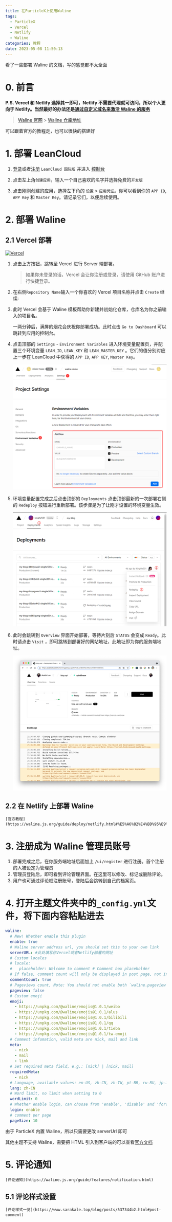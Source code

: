 ```yaml
---
title: 在ParticleX上使用Waline
tags:
  - ParticleX
  - Vercel
  - Netlify
  - Waline
categories: 教程
date: 2023-05-08 11:50:13
---
```


看了一些部署 Waline 的文档，写的感觉都不太全面

<!-- more -->

# 0. 前言

**P.S. Vercel 和 Netlify 选择其一即可，Netlify 不需要代理就可访问，所以个人更向于 Netlify。当然最好的办法还是[通过自定义域名来激活 Waline 的服务](https://lisenhui.cn/blog/use-custom-domain-active-vercel-waline.html)**

> [Waline 官网](https://waline.js.org/) > [Waline 仓库地址](https://github.com/walinejs/waline)

可以跟着官方的教程走，也可以很快的搭建好

# 1. 部署 LeanCloud

1. [登录](https://console.leancloud.app/login)或者[注册](https://console.leancloud.app/register) `LeanCloud 国际版` 并进入 [控制台](https://console.leancloud.app/apps)

1. 点击左上角`创建应用`，输入一个自己喜欢的名字并选择免费的`开发版`

1. 点击刚刚创建的应用，选择左下角的 `设置` > `应用凭证`。你可以看到你的 `APP ID`, `APP Key` 和 `Master Key`。请记录它们，以便后续使用。

# 2. 部署 Waline

## 2.1 Vercel 部署

[![Vercel](https://vercel.com/button#pic_center)](https://vercel.com/new/clone?repository-url=https%3A%2F%2Fgithub.com%2Fwalinejs%2Fwaline%2Ftree%2Fmain%2Fexample)

1. 点击上方按钮，跳转至 Vercel 进行 Server 端部署。

   > 如果你未登录的话，Vercel 会让你注册或登录，请使用 GitHub 账户进行快捷登录。

1. 在右侧`Repository Name`输入一个你喜欢的 Vercel 项目名称并点击 `Create` 继续:

1. 此时 Vercel 会基于 Waline 模板帮助你新建并初始化仓库，仓库名为你之前输入的项目名。

   一两分钟后，满屏的烟花会庆祝你部署成功。此时点击 `Go to Dashboard` 可以跳转到应用的控制台。

1. 点击顶部的 `Settings` - `Environment Variables` 进入环境变量配置页，并配置三个环境变量 `LEAN_ID`, `LEAN_KEY` 和 `LEAN_MASTER_KEY` 。它们的值分别对应上一步在 LeanCloud 中获得的 `APP ID`, `APP KEY`, `Master Key`。

   ![设置环境变量](/images/vercel-2.png)

1. 环境变量配置完成之后点击顶部的 `Deployments` 点击顶部最新的一次部署右侧的 `Redeploy` 按钮进行重新部署。该步骤是为了让刚才设置的环境变量生效。

   ![redeploy](/images/vercel-3.png)

1. 此时会跳转到 `Overview` 界面开始部署，等待片刻后 `STATUS` 会变成 `Ready`。此时请点击 `Visit` ，即可跳转到部署好的网站地址，此地址即为你的服务端地址。

   ![redeploy success](/images/vercel-4.png)

## 2.2 在 Netlify 上部署 Waline

    [官方教程](https://waline.js.org/guide/deploy/netlify.html#%E5%A6%82%E4%BD%95%E9%83%A8%E7%BD%B2)

# 3. 注册成为 Waline 管理员账号

1. 部署完成之后，在你服务端地址后面加上 `/ui/register` 进行注册。首个注册的人被设定为管理员
2. 管理员登陆后，即可看到评论管理界面。在这里可以修改、标记或删除评论。
3. 用户也可通过评论框注册账号，登陆后会跳转到自己的档案页。

# 4. 打开主题文件夹中的`_config.yml`文件，将下面内容粘贴进去

```yaml
waline:
  # New! Whether enable this plugin
  enable: true
  # Waline server address url, you should set this to your own link
  serverURL: #此处填写你Vercel或者Netlify部署的网址
  # Custom locales
  # locale:
  #   placeholder: Welcome to comment # Comment box placeholder
  # If false, comment count will only be displayed in post page, not in home page
  commentCount: true
  # Pageviews count, Note: You should not enable both `waline.pageview` and `leancloud_visitors`.
  pageview: false
  # Custom emoji
  emoji:
    - https://unpkg.com/@waline/emojis@1.0.1/weibo
    - https://unpkg.com/@waline/emojis@1.0.1/alus
    - https://unpkg.com/@waline/emojis@1.0.1/bilibili
    - https://unpkg.com/@waline/emojis@1.0.1/qq
    - https://unpkg.com/@waline/emojis@1.0.1/tieba
    - https://unpkg.com/@waline/emojis@1.0.1/tw-emoji
  # Comment infomation, valid meta are nick, mail and link
  meta:
    - nick
    - mail
    - link
  # Set required meta field, e.g.: [nick] | [nick, mail]
  requiredMeta:
    - nick
  # Language, available values: en-US, zh-CN, zh-TW, pt-BR, ru-RU, jp-JP
  lang: zh-CN
  # Word limit, no limit when setting to 0
  wordLimit: 0
  # Whether enable login, can choose from 'enable', 'disable' and 'force'
  login: enable
  # comment per page
  pageSize: 10
```

由于 ParticleX 内置 Waline，所以只需要更改 serverUrl 即可

其他主题不支持 Waline，需要把 HTML 引入到客户端的可以查看[官方文档](https://waline.js.org/guide/get-started/#html-%E5%BC%95%E5%85%A5-%E5%AE%A2%E6%88%B7%E7%AB%AF)

# 5. 评论通知

    [评论通知](https://waline.js.org/guide/features/notification.html)

## 5.1 评论样式设置

    [评论样式一览](https://www.sarakale.top/blog/posts/537344b2.html#post-comment)
